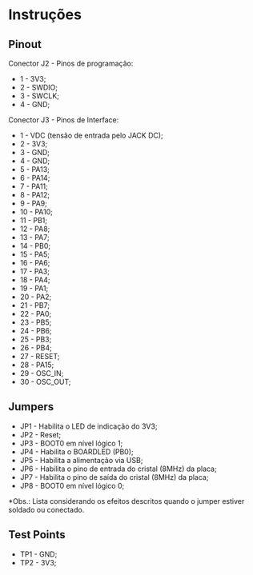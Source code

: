 # Instruções

## Pinout
Conector J2 - Pinos de programação:
- 1 - 3V3;
- 2 - SWDIO;
- 3 - SWCLK;
- 4 - GND;

Conector J3 - Pinos de Interface:
- 1 - VDC (tensão de entrada pelo JACK DC);
- 2 - 3V3;
- 3 - GND;
- 4 - GND;
- 5 - PA13;
- 6 - PA14;
- 7 - PA11;
- 8 - PA12;
- 9 - PA9;
- 10 - PA10;
- 11 - PB1;
- 12 - PA8;
- 13 - PA7;
- 14 - PB0;
- 15 - PA5;
- 16 - PA6;
- 17 - PA3;
- 18 - PA4;
- 19 - PA1;
- 20 - PA2;
- 21 - PB7;
- 22 - PA0;
- 23 - PB5;
- 24 - PB6;
- 25 - PB3;
- 26 - PB4;
- 27 - RESET;
- 28 - PA15;
- 29 - OSC_IN;
- 30 - OSC_OUT;

## Jumpers
- JP1 - Habilita o LED de indicação do 3V3;
- JP2 - Reset;
- JP3 - BOOT0 em nível lógico 1;
- JP4 - Habilita o BOARDLED (PB0);
- JP5 - Habilita a alimentação via USB;
- JP6 - Habilita o pino de entrada do cristal (8MHz) da placa;
- JP7 - Habilita o pino de saída do cristal (8MHz) da placa;
- JP8 - BOOT0 em nível lógico 0;

*Obs.: Lista considerando os efeitos descritos quando o jumper estiver soldado ou conectado.

## Test Points
- TP1 - GND;
- TP2 - 3V3;
